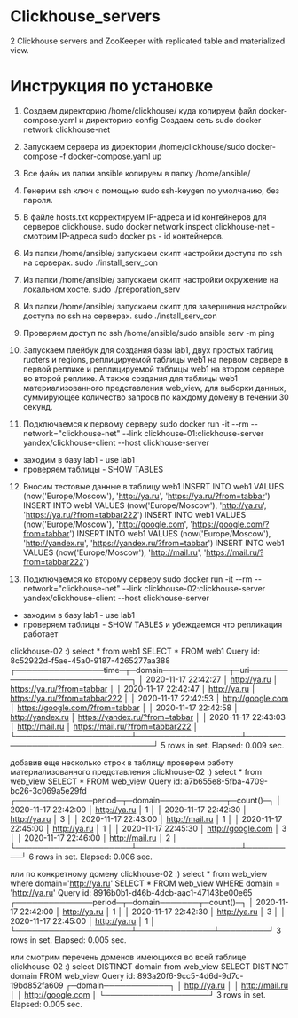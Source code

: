 # Clickhouse_servers
2 Clickhouse servers and ZooKeeper with replicated table and materialized view.

# Инструкция по установке
1. Создаем директорию /home/clickhouse/ куда копируем файл docker-compose.yaml и директорию config
Создаем сеть sudo docker network clickhouse-net 

2. Запускаем сервера из директории /home/clickhouse/sudo docker-compose -f docker-compose.yaml up

3. Все файы из папки ansible копируем в папку /home/ansible/

4. Генерим ssh ключ с помощью sudo ssh-keygen по умолчанию, без пароля.

5. В файле hosts.txt корректируем IP-адреса и id контейнеров для серверов clickhouse.
sudo docker network inspect clickhouse-net - смотрим IP-адреса
sudo docker ps - id контейнеров.

6. Из папки /home/ansible/ запускаем скипт настройки доступа по ssh на серверах.
sudo ./install_serv_con

7. Из папки /home/ansible/ запускаем скипт настройки окружение на локальном хосте.
sudo ./preporation_serv

8. Из папки /home/ansible/ запускаем скипт для завершения настройки доступа по ssh на серверах.
sudo ./install_serv_con

9. Проверяем доступ по ssh /home/ansible/sudo ansible serv -m ping

10. Запускаем плейбук для создания базы lab1, двух простых таблиц ruoters и regions,
реплицируемой таблицы web1 на первом сервере в первой реплике и реплицируемой таблицы 
web1 на втором сервере во второй реплике. А также создания для таблицы web1 материализованного представления 
web_view, для выборки данных, суммирующее количество запросв по каждому домену в течении 30 секунд.

11. Подключаемся к первому серверу
sudo docker run -it --rm --network="clickhouse-net" --link clickhouse-01:clickhouse-server yandex/clickhouse-client --host clickhouse-server
- заходим в базу lab1 - use lab1
- проверяем таблицы - SHOW TABLES

12. Вносим тестовые данные в таблицу web1
INSERT INTO web1 VALUES (now('Europe/Moscow'), 'http://ya.ru', 'https://ya.ru/?from=tabbar')
INSERT INTO web1 VALUES (now('Europe/Moscow'), 'http://ya.ru', 'https://ya.ru/?from=tabbar222')
INSERT INTO web1 VALUES (now('Europe/Moscow'), 'http://google.com', 'https://google.com/?from=tabbar')
INSERT INTO web1 VALUES (now('Europe/Moscow'), 'http://yandex.ru', 'https://yandex.ru/?from=tabbar')
INSERT INTO web1 VALUES (now('Europe/Moscow'), 'http://mail.ru', 'https://mail.ru/?from=tabbar222')

13. Подключаемся ко второму серверу
sudo docker run -it --rm --network="clickhouse-net" --link clickhouse-02:clickhouse-server yandex/clickhouse-client --host clickhouse-server
- заходим в базу lab1 - use lab1
- проверяем таблицы - SHOW TABLES
и убеждаемся что репликация работает

clickhouse-02 :) select * from web1
SELECT *
FROM web1
Query id: 8c52922d-f5ae-45a0-9187-4265277aa388
┌────────────────time─┬─domain────────────┬─uri─────────────────────────────┐
│ 2020-11-17 22:42:27 │ http://ya.ru      │ https://ya.ru/?from=tabbar      │
│ 2020-11-17 22:42:47 │ http://ya.ru      │ https://ya.ru/?from=tabbar222   │
│ 2020-11-17 22:42:53 │ http://google.com │ https://google.com/?from=tabbar │
│ 2020-11-17 22:42:58 │ http://yandex.ru  │ https://yandex.ru/?from=tabbar  │
│ 2020-11-17 22:43:03 │ http://mail.ru    │ https://mail.ru/?from=tabbar222 │
└─────────────────────┴───────────────────┴─────────────────────────────────┘
5 rows in set. Elapsed: 0.009 sec. 

добавив еще несколько строк в таблицу проверем работу материализованного представления
clickhouse-02 :) select * from web_view
SELECT *
FROM web_view
Query id: a7b655e8-5fba-4709-bc26-3c069a5e29fd
┌──────────────period─┬─domain────────────┬─count()─┐
│ 2020-11-17 22:42:00 │ http://ya.ru      │       1 │
│ 2020-11-17 22:42:30 │ http://ya.ru      │       3 │
│ 2020-11-17 22:43:00 │ http://mail.ru    │       1 │
│ 2020-11-17 22:45:00 │ http://ya.ru      │       1 │
│ 2020-11-17 22:45:30 │ http://google.com │       3 │
│ 2020-11-17 22:46:00 │ http://mail.ru    │       2 │
└─────────────────────┴───────────────────┴─────────┘
6 rows in set. Elapsed: 0.006 sec. 

или по конкретному домену
clickhouse-02 :) select * from web_view where domain='http://ya.ru'
SELECT *
FROM web_view
WHERE domain = 'http://ya.ru'
Query id: 8916b0b1-d46b-4dcb-aac1-47143be00e65
┌──────────────period─┬─domain───────┬─count()─┐
│ 2020-11-17 22:42:00 │ http://ya.ru │       1 │
│ 2020-11-17 22:42:30 │ http://ya.ru │       3 │
│ 2020-11-17 22:45:00 │ http://ya.ru │       1 │
└─────────────────────┴──────────────┴─────────┘
3 rows in set. Elapsed: 0.005 sec.

или смотрим перечень доменов имеющихся во всей таблице
clickhouse-02 :) select DISTINCT domain from web_view
SELECT DISTINCT domain
FROM web_view
Query id: 893a20f6-9cc5-4d6d-9d7c-19bd852fa609
┌─domain────────────┐
│ http://ya.ru      │
│ http://mail.ru    │
│ http://google.com │
└───────────────────┘
3 rows in set. Elapsed: 0.005 sec. 
